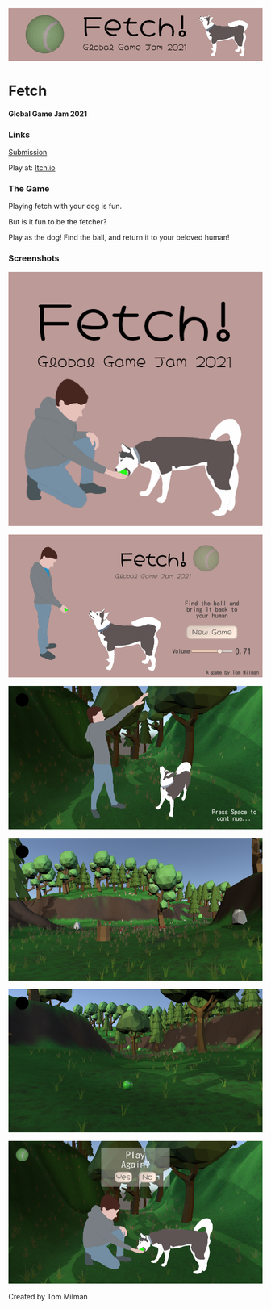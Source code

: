 ![Screenshot](/Screenshots/banner.png)
# Fetch
#### Global Game Jam 2021 

### Links
[Submission](https://globalgamejam.org/2021/games/fetch-8)

Play at: [Itch.io](https://doctortm.itch.io/fetch)

### The Game
Playing fetch with your dog is fun. 

But is it fun to be the fetcher? 

Play as the dog! Find the ball, and return it to your beloved human!


### Screenshots
![Screenshot](/Screenshots/banner2.png)

![Screenshot](/Screenshots/MainMenu.png)

![Screenshot](/Screenshots/ThrowBall.png)

![Screenshot](/Screenshots/InGame.png)

![Screenshot](/Screenshots/IngameBall.png)

![Screenshot](/Screenshots/PlayAgain.png)


Created by Tom Milman

